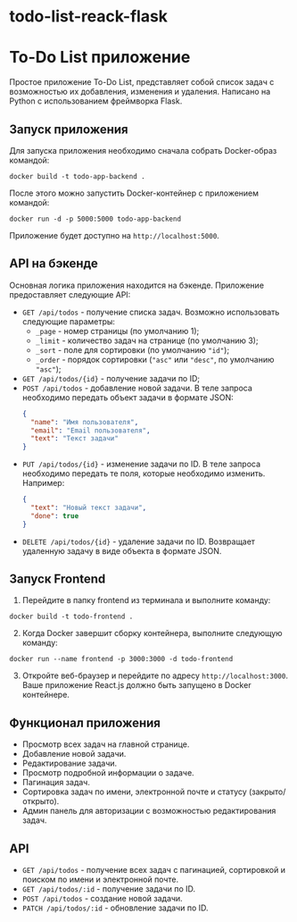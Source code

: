 # todo-list-reack-flask

# To-Do List приложение

Простое приложение To-Do List, представляет собой список задач с возможностью их добавления, изменения и удаления. Написано на Python с использованием фреймворка Flask.

## Запуск приложения

Для запуска приложения необходимо сначала собрать Docker-образ командой:

```
docker build -t todo-app-backend .
```

После этого можно запустить Docker-контейнер с приложением командой:

```
docker run -d -p 5000:5000 todo-app-backend
```

Приложение будет доступно на `http://localhost:5000`.

## API на бэкенде

Основная логика приложения находится на бэкенде. Приложение предоставляет следующие API:

- `GET /api/todos` - получение списка задач. Возможно использовать следующие параметры:
  - `_page` - номер страницы (по умолчанию 1);
  - `_limit` - количество задач на странице (по умолчанию 3);
  - `_sort` - поле для сортировки (по умолчанию `"id"`);
  - `_order` - порядок сортировки (`"asc"` или `"desc"`, по умолчанию `"asc"`);
- `GET /api/todos/{id}` - получение задачи по ID;
- `POST /api/todos` - добавление новой задачи. В теле запроса необходимо передать объект задачи в формате JSON:
  ```json
  {
    "name": "Имя пользователя",
    "email": "Email пользователя",
    "text": "Текст задачи"
  }
  ```
- `PUT /api/todos/{id}` - изменение задачи по ID. В теле запроса необходимо передать те поля, которые необходимо изменить. Например:
  ```json
  {
    "text": "Новый текст задачи",
    "done": true
  }
  ```
- `DELETE /api/todos/{id}` - удаление задачи по ID. Возвращает удаленную задачу в виде объекта в формате JSON.


## Запуск Frontend

1. Перейдите в папку frontend из терминала и выполните команду:

```
docker build -t todo-frontend .
```

2. Когда Docker завершит сборку контейнера, выполните следующую команду:

```
docker run --name frontend -p 3000:3000 -d todo-frontend
```

3. Откройте веб-браузер и перейдите по адресу `http://localhost:3000`. Ваше приложение React.js должно быть запущено в Docker контейнере.

## Функционал приложения

- Просмотр всех задач на главной странице.
- Добавление новой задачи.
- Редактирование задачи.
- Просмотр подробной информации о задаче.
- Пагинация задач.
- Сортировка задач по имени, электронной почте и статусу (закрыто/открыто).
- Админ панель для авторизации с возможностью редактирования задач.

## API

- `GET /api/todos` - получение всех задач с пагинацией, сортировкой и поиском по имени и электронной почте.
- `GET /api/todos/:id` - получение задачи по ID.
- `POST /api/todos` - создание новой задачи.
- `PATCH /api/todos/:id` - обновление задачи по ID.
